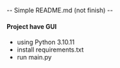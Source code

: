 -- Simple README.md (not finish) --
#### Project have GUI

- using Python 3.10.11
- install requirements.txt
- run main.py
